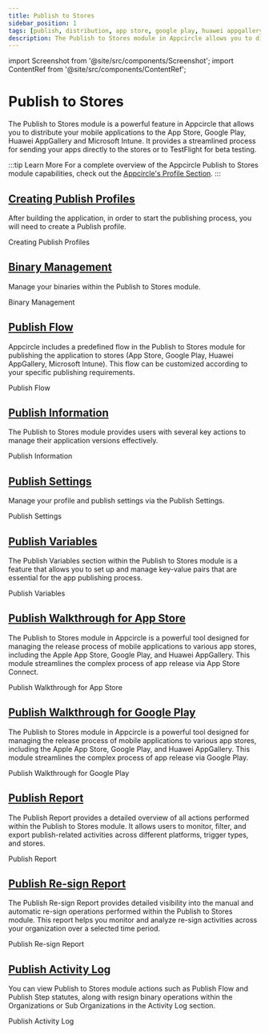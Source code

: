```yaml
---
title: Publish to Stores
sidebar_position: 1
tags: [publish, distribution, app store, google play, huawei appgallery, testflight, microsoft intune]
description: The Publish to Stores module in Appcircle allows you to distribute your mobile applications to the App Store, Google Play, Huawei AppGallery and Microsoft Intune.
---
```


import Screenshot from '@site/src/components/Screenshot';
import ContentRef from '@site/src/components/ContentRef';

# Publish to Stores

The Publish to Stores module is a powerful feature in Appcircle that allows you to distribute your mobile applications to the App Store, Google Play, Huawei AppGallery and Microsoft Intune. It provides a streamlined process for sending your apps directly to the stores or to TestFlight for beta testing.

:::tip Learn More
For a complete overview of the Appcircle Publish to Stores module capabilities, check out the [Appcircle's Profile Section](https://appcircle.io/publish-to-stores).
:::

## [Creating Publish Profiles](/publish-module/creating-publish-profiles)

After building the application, in order to start the publishing process, you will need to create a Publish profile.

<ContentRef url="/publish-module/creating-publish-profiles">Creating Publish Profiles</ContentRef>

## [Binary Management](/publish-module/binary-management)

Manage your binaries within the Publish to Stores module.

<ContentRef url="/publish-module/binary-management">Binary Management</ContentRef>

## [Publish Flow](/publish-module/publish-flow)

Appcircle includes a predefined flow in the Publish to Stores module for publishing the application to stores (App Store, Google Play, Huawei AppGallery, Microsoft Intune). This flow can be customized according to your specific publishing requirements.

<ContentRef url="/publish-module/publish-flow">Publish Flow</ContentRef>

## [Publish Information](/publish-module/publish-information)

The Publish to Stores module provides users with several key actions to manage their application versions effectively.

<ContentRef url="/publish-module/publish-information">Publish Information</ContentRef>

## [Publish Settings](/publish-module/publish-settings)

Manage your profile and publish settings via the Publish Settings.

<ContentRef url="/publish-module/publish-settings">Publish Settings</ContentRef>

## [Publish Variables](/publish-module/publish-variables)

The Publish Variables section within the Publish to Stores module is a feature that allows you to set up and manage key-value pairs that are essential for the app publishing process.

<ContentRef url="/publish-module/publish-variables">Publish Variables</ContentRef>

## [Publish Walkthrough for App Store](/publish-module/publish-walkthrough-for-app-store)

The Publish to Stores module in Appcircle is a powerful tool designed for managing the release process of mobile applications to various app stores, including the Apple App Store, Google Play, and Huawei AppGallery. This module streamlines the complex process of app release via App Store Connect.

<ContentRef url="/publish-module/publish-walkthrough-for-app-store">Publish Walkthrough for App Store</ContentRef>

## [Publish Walkthrough for Google Play](/publish-module/publish-walkthrough-for-google-play)

The Publish to Stores module in Appcircle is a powerful tool designed for managing the release process of mobile applications to various app stores, including the Apple App Store, Google Play, and Huawei AppGallery. This module streamlines the complex process of app release via Google Play.

<ContentRef url="/publish-module/publish-walkthrough-for-google-play">Publish Walkthrough for Google Play</ContentRef>

## [Publish Report](/publish-module/publish-report)

The Publish Report provides a detailed overview of all actions performed within the Publish to Stores module. It allows users to monitor, filter, and export publish-related activities across different platforms, trigger types, and stores.

<ContentRef url="/publish-module/publish-report">Publish Report</ContentRef>

## [Publish Re-sign Report](/publish-module/publish-resign-report)

The Publish Re-sign Report provides detailed visibility into the manual and automatic re-sign operations performed within the Publish to Stores module. This report helps you monitor and analyze re-sign activities across your organization over a selected time period.

<ContentRef url="/publish-module/publish-resign-report">Publish Re-sign Report</ContentRef>

## [Publish Activity Log](/publish-module/publish-activity-log)

You can view Publish to Stores module actions such as Publish Flow and Publish Step statutes, along with resign binary operations within the Organizations or Sub Organizations in the Activity Log section.

<ContentRef url="/publish-module/publish-activity-log">Publish Activity Log</ContentRef>